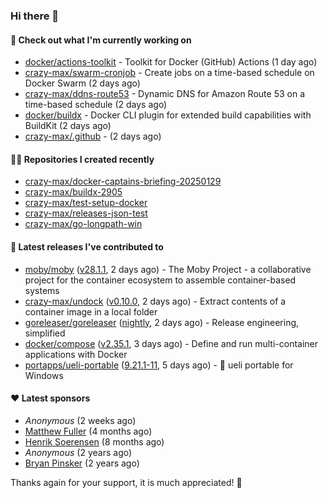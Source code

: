 ### Hi there 👋

#### 👷 Check out what I'm currently working on

- [docker/actions-toolkit](https://github.com/docker/actions-toolkit) - Toolkit for Docker (GitHub) Actions (1 day ago)
- [crazy-max/swarm-cronjob](https://github.com/crazy-max/swarm-cronjob) - Create jobs on a time-based schedule on Docker Swarm (2 days ago)
- [crazy-max/ddns-route53](https://github.com/crazy-max/ddns-route53) - Dynamic DNS for Amazon Route 53 on a time-based schedule (2 days ago)
- [docker/buildx](https://github.com/docker/buildx) - Docker CLI plugin for extended build capabilities with BuildKit (2 days ago)
- [crazy-max/.github](https://github.com/crazy-max/.github) -  (2 days ago)

#### 👨‍💻 Repositories I created recently

- [crazy-max/docker-captains-briefing-20250129](https://github.com/crazy-max/docker-captains-briefing-20250129)
- [crazy-max/buildx-2905](https://github.com/crazy-max/buildx-2905)
- [crazy-max/test-setup-docker](https://github.com/crazy-max/test-setup-docker)
- [crazy-max/releases-json-test](https://github.com/crazy-max/releases-json-test)
- [crazy-max/go-longpath-win](https://github.com/crazy-max/go-longpath-win)

#### 🚀 Latest releases I've contributed to

- [moby/moby](https://github.com/moby/moby) ([v28.1.1](https://github.com/moby/moby/releases/tag/v28.1.1), 2 days ago) - The Moby Project - a collaborative project for the container ecosystem to assemble container-based systems
- [crazy-max/undock](https://github.com/crazy-max/undock) ([v0.10.0](https://github.com/crazy-max/undock/releases/tag/v0.10.0), 2 days ago) - Extract contents of a container image in a local folder
- [goreleaser/goreleaser](https://github.com/goreleaser/goreleaser) ([nightly](https://github.com/goreleaser/goreleaser/releases/tag/nightly), 2 days ago) - Release engineering, simplified
- [docker/compose](https://github.com/docker/compose) ([v2.35.1](https://github.com/docker/compose/releases/tag/v2.35.1), 3 days ago) - Define and run multi-container applications with Docker
- [portapps/ueli-portable](https://github.com/portapps/ueli-portable) ([9.21.1-11](https://github.com/portapps/ueli-portable/releases/tag/9.21.1-11), 5 days ago) - 🚀 ueli portable for Windows

#### ❤️ Latest sponsors
- _Anonymous_ (2 weeks ago)
- [Matthew Fuller](https://github.com/mathematics333) (4 months ago)
- [Henrik Soerensen](https://github.com/hsoerensen) (8 months ago)
- _Anonymous_ (2 years ago)
- [Bryan Pinsker](https://github.com/BryanPinsker) (2 years ago)

Thanks again for your support, it is much appreciated! 🙏
